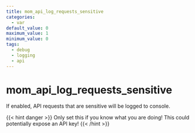```yaml
---
title: mom_api_log_requests_sensitive
categories:
  - var
default_value: 0
maximum_value: 1
minimum_value: 0
tags:
  - debug
  - logging
  - api
---
```


# mom_api_log_requests_sensitive

If enabled, API requests that are sensitive will be logged to console.

{{< hint danger >}}
Only set this if you know what you are doing! This could potentially expose an API key!
{{< /hint >}}